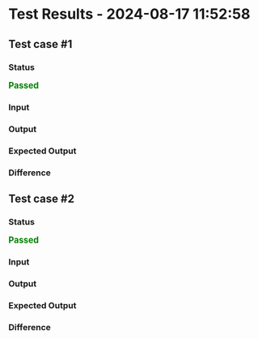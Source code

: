 # Test Results - 2024-08-17 11:52:58
## Test case #1

### Status
<span style="color:green; font-weight:bold; font-size:larger;">Passed</span>

### Input


### Output


### Expected Output


### Difference

## Test case #2

### Status
<span style="color:green; font-weight:bold; font-size:larger;">Passed</span>

### Input


### Output


### Expected Output


### Difference

